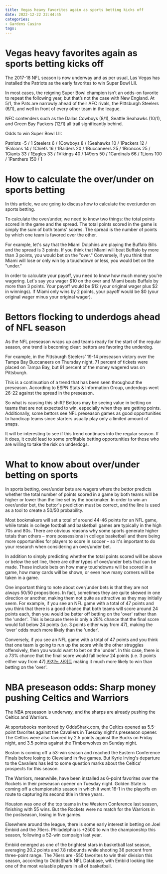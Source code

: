 ```yaml
---
title: Vegas heavy favorites again as sports betting kicks off
date: 2022-12-22 22:44:45
categories:
- Gardens Casino
tags:
---
```



#  Vegas heavy favorites again as sports betting kicks off

The 2017-18 NFL season is now underway and as per usual, Las Vegas has installed the Patriots as the early favorites to win Super Bowl LII.

In most cases, the reigning Super Bowl champion isn’t an odds-on favorite to repeat the following year, but that’s not the case with New England. At 5/1, the Pats are narrowly ahead of their AFC rivals, the Pittsburgh Steelers (6/1), and well in front of every other team in the league.

 NFC contenders such as the Dallas Cowboys (8/1), Seattle Seahawks (10/1), and Green Bay Packers (12/1) all trail significantly behind.

Odds to win Super Bowl LII:

Patriots -5 / 1
Steelers 6 / 1Cowboys 8 / 1Seahawks 10 / 1Packers 12 / 1Falcons 14 / 1Chiefs 16 / 1Raiders 20 / 1Buccaneers 25 / 1Broncos 25 / 1Giants 33 / 1Eagles 33 / 1Vikings 40 / 149ers 50 / 1Cardinals 66 / 1Lions 100 / 1Panthers 150 / 1

#  How to calculate the over/under on sports betting

In this article, we are going to discuss how to calculate the over/under on sports betting. 

To calculate the over/under, we need to know two things: the total points scored in the game and the spread. The total points scored in the game is simply the sum of both teams' scores. The spread is the number of points by which one team is favored over the other.

For example, let's say that the Miami Dolphins are playing the Buffalo Bills and the spread is 3 points. If you think that Miami will beat Buffalo by more than 3 points, you would bet on the "over." Conversely, if you think that Miami will lose or only win by a touchdown or less, you would bet on the "under."

In order to calculate your payoff, you need to know how much money you're wagering. Let's say you wager $10 on the over and Miami beats Buffalo by more than 3 points. Your payoff would be $12 (your original wager plus $2 in winnings). If Miami only wins by 2 points, your payoff would be $0 (your original wager minus your original wager).

#  Bettors flocking to underdogs ahead of NFL season

As the NFL preseason wraps up and teams ready for the start of the regular season, one trend is becoming clear: bettors are favoring the underdog.

For example, in the Pittsburgh Steelers’ 19-14 preseason victory over the Tampa Bay Buccaneers on Thursday night, 71 percent of tickets were placed on Tampa Bay, but 91 percent of the money wagered was on Pittsburgh.

This is a continuation of a trend that has been seen throughout the preseason. According to ESPN Stats & Information Group, underdogs went 26-22 against the spread in the preseason.

So what is causing this shift? Bettors may be seeing value in betting on teams that are not expected to win, especially when they are getting points. Additionally, some bettors see NFL preseason games as good opportunities to handicap teams since starters usually play only a limited amount of snaps.

It will be interesting to see if this trend continues into the regular season. If it does, it could lead to some profitable betting opportunities for those who are willing to take the risk on underdogs.

#  What to know about over/under betting on sports

In sports betting, over/under bets are wagers where the bettor predicts whether the total number of points scored in a game by both teams will be higher or lower than the line set by the bookmaker. In order to win an over/under bet, the bettor's prediction must be correct, and the line is used as a tool to create a 50/50 probability.

Most bookmakers will set a total of around 44-46 points for an NFL game, while totals in college football and basketball games are typically in the high 70s and 80s. There are obvious reasons why some sports generate higher totals than others – more possessions in college basketball and there being more opportunities for players to score in soccer – so it's important to do your research when considering an over/under bet.

In addition to simply predicting whether the total points scored will be above or below the set line, there are other types of over/under bets that can be made. These include bets on how many touchdowns will be scored in a game, how many cards will be shown, or even how many corners will be taken in a game.

One important thing to note about over/under bets is that they are not always 50/50 propositions. In fact, sometimes they are quite skewed in one direction or another, making them not quite as attractive as they may initially seem. For example, if you see an NFL game with a total of 47 points and you think that there is a good chance that both teams will score around 24 points each, then you would be better off betting on the 'over' rather than the 'under'. This is because there is only a 28% chance that the final score would fall below 24 points (i.e. 3 points either way from 47), making the 'over' odds much more likely than the 'under'.

Conversely, if you see an NFL game with a total of 47 points and you think that one team is going to run up the score while the other struggles offensively, then you would want to bet on the 'under'. In this case, there is a 73% chance that the final score would fall below 24 points (i.e. 3 points either way from 47),[카지노 사이트](https://choegocasino.com/) making it much more likely to win than betting on the 'over'.

#  NBA preseason odds: Sharp money pushing Celtics and Warriors

The NBA preseason is underway, and the sharps are already pushing the Celtics and Warriors.

At sportsbooks monitored by OddsShark.com, the Celtics opened as 5.5-point favorites against the Cavaliers in Tuesday night's preseason opener. The Celtics were also favored by 2.5 points against the Bucks on Friday night, and 3.5 points against the Timberwolves on Sunday night.

Boston is coming off a 53-win season and reached the Eastern Conference Finals before losing to Cleveland in five games. But Kyrie Irving's departure to the Cavaliers has led to some question marks about the Celtics' prospects for this season.

The Warriors, meanwhile, have been installed as 6-point favorites over the Rockets in their preseason opener on Tuesday night. Golden State is coming off a championship season in which it went 16-1 in the playoffs en route to capturing its second title in three years.

Houston was one of the top teams in the Western Conference last season, finishing with 55 wins. But the Rockets were no match for the Warriors in the postseason, losing in five games.

Elsewhere around the league, there is some early interest in betting on Joel Embiid and the 76ers. Philadelphia is +2500 to win the championship this season, following a 52-win campaign last year.

Embiid emerged as one of the brightest stars in basketball last season, averaging 20.2 points and 7.8 rebounds while shooting 36 percent from three-point range. The 76ers are -550 favorites to win their division this season, according to OddsShark NFL Database, with Embiid looking like one of the most valuable players in all of basketball.